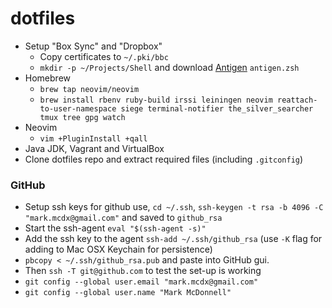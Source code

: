 # dotfiles

- Setup "Box Sync" and "Dropbox"
  - Copy certificates to `~/.pki/bbc`
  - `mkdir -p ~/Projects/Shell` and download [Antigen](http://antigen.sharats.me/) `antigen.zsh`
- Homebrew
  - `brew tap neovim/neovim` 
  - `brew install rbenv ruby-build irssi leiningen neovim reattach-to-user-namespace siege terminal-notifier the_silver_searcher tmux tree gpg watch`
- Neovim
  - `vim +PluginInstall +qall`
- Java JDK, Vagrant and VirtualBox
- Clone dotfiles repo and extract required files (including `.gitconfig`)

### GitHub

- Setup ssh keys for github use, `cd ~/.ssh`, `ssh-keygen -t rsa -b 4096 -C "mark.mcdx@gmail.com"` and saved to `github_rsa`
- Start the ssh-agent `eval "$(ssh-agent -s)"`
- Add the ssh key to the agent `ssh-add ~/.ssh/github_rsa` (use `-K` flag for adding to Mac OSX Keychain for persistence)
- `pbcopy < ~/.ssh/github_rsa.pub` and paste into GitHub gui.
- Then `ssh -T git@github.com` to test the set-up is working
- `git config --global user.email "mark.mcdx@gmail.com"`
- `git config --global user.name "Mark McDonnell"`
